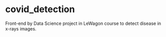 # covid_detection
Front-end by Data Science project in LeWagon course to detect disease in x-rays images.

